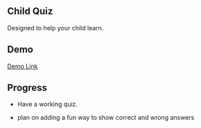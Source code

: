 ## Child Quiz

Designed to help your child learn.

## Demo

[Demo Link](https://child-quiz.herokuapp.com/)

## Progress

- Have a working quiz.

- plan on adding a fun way to show correct and wrong answers
